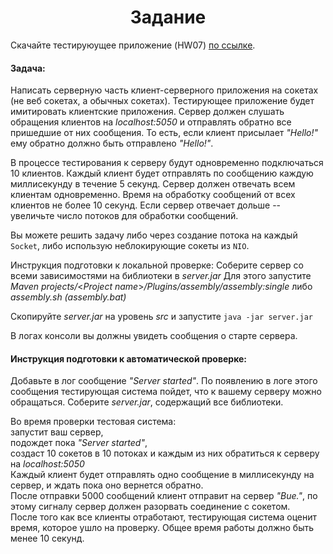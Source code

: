 <h1 align="center">Задание</h1>

Cкачайте тестируюущее приложение (HW07) [по ссылке](https://stepik.org/media/attachments/lesson/13019/HW07.zip).

#### Задача:
Написать серверную часть клиент-серверного приложения на сокетах (не веб сокетах, а обычных сокетах).
Тестирующее приложение будет имитировать клиентские приложения.
Сервер должен слушать обращения клиентов на _localhost:5050_ и отправлять обратно все пришедшие от них сообщения.
То есть, если клиент присылает _"Hello!"_ ему обратно должно быть отправлено _"Hello!"_.

В процессе тестирования к серверу будут одновременно подключаться 10 клиентов. Каждый клиент будет отправлять по сообщению каждую миллисекунду в течение 5 секунд.
Сервер должен отвечать всем клиентам одновременно.
Время на обработку сообщений от всех клиентов не более 10 секунд. Если сервер отвечает дольше -- увеличьте число потоков для обработки сообщений.

Вы можете решить задачу либо через создание потока на каждый `Socket`, либо использую неблокирующие сокеты из `NIO`.

Инструкция подготовки к локальной проверке:
Соберите сервер со всеми зависимостями на библиотеки в _server.jar_
Для этого запустите _Maven projects/_<_Project name_>_/Plugins/assembly/assembly:single_
либо _assembly.sh (assembly.bat)_

Скопируйте _server.jar_ на уровень _src_ и запустите
`java -jar server.jar`

В логах консоли вы должны увидеть сообщения о старте сервера.

#### Инструкция подготовки к автоматической проверке:
Добавьте в лог сообщение _"Server started"_. По появлению в логе этого сообщения тестирующая система пойдет, что к вашему серверу можно обращаться.
Соберите _server.jar_, содержащий все библиотеки.

Во время проверки тестовая система:
<br>запустит ваш сервер,
<br>подождет пока _"Server started"_,
<br>создаст 10 сокетов в 10 потоках и каждым из них обратиться к серверу на _localhost:5050_
<br>Каждый клиент будет отправлять одно сообщение в миллисекунду на сервер, и ждать пока оно вернется обратно.
<br>После отправки 5000 сообщений клиент отправит на сервер _"Bue."_, по этому сигналу сервер должен разорвать соединение с сокетом.
<br>После того как все клиенты отработают, тестирующая система оценит время, которое ушло на проверку. Общее время работы должно быть менее 10 секунд.
